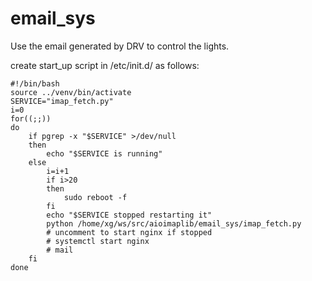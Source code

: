 # email_sys
Use the email generated by DRV to control the lights.

create start_up script in /etc/init.d/ as follows:

    #!/bin/bash
    source ../venv/bin/activate
    SERVICE="imap_fetch.py"
    i=0
    for((;;))
    do
        if pgrep -x "$SERVICE" >/dev/null
        then
            echo "$SERVICE is running"
        else
            i=i+1
            if i>20
            then
                sudo reboot -f
            fi
            echo "$SERVICE stopped restarting it"
            python /home/xg/ws/src/aioimaplib/email_sys/imap_fetch.py
            # uncomment to start nginx if stopped
            # systemctl start nginx
            # mail  
        fi
    done

